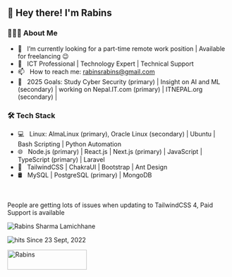 <h2>👋 Hey there! I'm Rabins</h2>

<h3> 👨🏻‍💻 About Me </h3>

- 🔭 &nbsp; I’m currently looking for a part-time remote work position | Available for freelancing 😉
- 🤔 &nbsp; ICT Professional | Technology Expert | Technical Support
- 📫 &nbsp; How to reach me: rabinsrabins@gmail.com
- 🥅 &nbsp; 2025 Goals: Study Cyber Security (primary) | Insight on AI and ML (secondary) | working on Nepal.IT.com (primary) | ITNEPAL.org (secondary) |

<h3> 🛠 Tech Stack </h3>

- 💻 &nbsp; Linux: AlmaLinux (primary), Oracle Linux (secondary) | Ubuntu | Bash Scripting | Python Automation
- 🌐 &nbsp; Node.js  (primary) | React.js | Next.js  (primary) | JavaScript | TypeScript (primary) | Laravel
- 💈 &nbsp; TailwindCSS | ChakraUI | Bootstrap | Ant Design
- 🛢 &nbsp; MySQL | PostgreSQL  (primary) | MongoDB

<br/>

<p> People are getting lots of issues when updating to TailwindCSS 4, Paid Support is available</p>



<p><img align="center" src="https://github-readme-streak-stats.herokuapp.com/?user=rabinsxp&" alt="Rabins Sharma Lamichhane" /></p>

![hits](https://visitor-badge.laobi.icu/badge?page_id=rabinsxp) Since 23 Sept, 2022

<p>
<a href="https://www.buymeacoffee.com/rabins"> <img align="left" src="https://cdn.buymeacoffee.com/buttons/v2/default-yellow.png" height="45" width="180" alt="Rabins" /></a>
</p>
<!--
**rabinsxp/rabinsxp** is a ✨ _special_ ✨ repository because its `README.md` (this file) appears on your GitHub profile.

Here are some ideas to get you started:

- 🔭 I’m working on Host Mario, an ultimate web hosting automation solution.
- 🌱 I’m currently learning ...
- 👯 I’m looking to collaborate on ...
- 🤔 I’m looking for help with ...
- 💬 Ask me about ...
- 📫 How to reach me: ...
- 😄 Pronouns: ...
- ⚡ Fun fact: ...
-->
